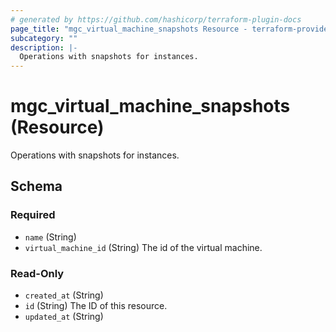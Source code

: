 ```yaml
---
# generated by https://github.com/hashicorp/terraform-plugin-docs
page_title: "mgc_virtual_machine_snapshots Resource - terraform-provider-mgc"
subcategory: ""
description: |-
  Operations with snapshots for instances.
---
```


# mgc_virtual_machine_snapshots (Resource)

Operations with snapshots for instances.



<!-- schema generated by tfplugindocs -->
## Schema

### Required

- `name` (String)
- `virtual_machine_id` (String) The id of the virtual machine.

### Read-Only

- `created_at` (String)
- `id` (String) The ID of this resource.
- `updated_at` (String)
